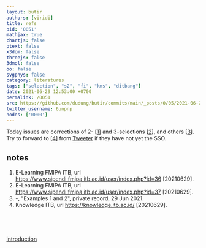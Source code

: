 ```yaml
---
layout: butir
authors: [viridi]
title: refs
pid: '0051'
mathjax: true
chartjs: false
ptext: false
x3dom: false
threejs: false
3dmol: false
oo: false
svgphys: false
category: literatures
tags: ["selection", "s2", "fi", "kms", "ditbang"]
date: 2021-06-29 12:53:00 +0700
permalink: /0051
src: https://github.com/dudung/butir/commits/main/_posts/0/05/2021-06-29-refs.md
twitter_username: 6unpnp
nodes: ['0000']
---
```

Today issues are corrections of 2- [[1](#r1)] and 3-selections [[2](#r2)], and others [[3](#r3)]. Try to forward to [[4](#r4)] from [Tweeter](https://twitter.com/tweeter) if they have not yet the SSO.


## notes
1. <a name=r1></a>E-Learning FMIPA ITB, url <https://www.sipendi.fmipa.itb.ac.id/user/index.php?id=36> [20210629].
2. <a name=r2></a>E-Learning FMIPA ITB, url <https://www.sipendi.fmipa.itb.ac.id/user/index.php?id=37> [20210629].
3. <a name=r3></a>-, "Examples <a onmousedown="zip()" onmouseup="unzip()">1</a> and <a onmousedown="zip()" onmouseup="unzip()">2</a>", private record, 29 Jun 2021.
4. <a name=r3></a>Knowledge ITB, url <https://knowledge.itb.ac.id/> [20210629].

## &nbsp;
[introduction](0000)


<script>
function zip() {
	var el = document.getElementById("r" + event.target.innerHTML);
	el.style.display = "block";
}
function unzip() {
	var el = document.getElementById("r" + event.target.innerHTML);
	el.style.display = "none";
}
</script>

<div style="display: none;" id="r1">
Terdapat sebuah sistem yang terdiri dari partikel titik bermassa $m$, wadah bermassa $m_0$ berbentuk kotak dengan bagian atasnya tercoak berbentuk rongga setengah bola dengan jejari $r_0$, dan lantai mendatar. Antar partikel, wadah, dan lantai tidak terdapat gesekan atau $\mu_k = \mu_s = 0$. Gerak massa $m$ di dalam wadah setengah bola dapat dianggap murni gerak dua-dimensi pada bidang $xy$ dengan percepatan gravitasi $\vec{g} = -g\hat{y}$. Posisi angular $\theta$ diukur terhadap pusat rongga dan arah percepatan gravitasi $\vec{g}$. Posisi kotak berongga adalah $x$. Saat $t = 0$ posisi benda titik dan kotak berongga adalah $\theta(0) = \frac12 \pi$ dan $x(0) = 0$, berturut-turut. Titik $\rm O$ merupakan titik terendah partikel pada lintasan berbentuk setengah bola.

Pada arah $x$ tidak terdapat gaya luar sehingga berlaku hukum kekekalan momentum sehingga pusat massa

\begin{equation}\label{eqn:0051-1}
m r_0 \dot{\theta} + m_0 \dot{x} = \dot{c}
\end{equation}

dengan $\dot{c}$ adalah suatu nilai konstan atau $\ddot{c} = 0$. Dengan melakukan integrasi terhadap waktu pada kedua ruas Persamaan \eqref{eqn:0051-1} dapat diperoleh

\begin{equation}\label{eqn:0051-2}
m r_0 \theta + m_0 x = c,
\end{equation}

yang dengan syarat awal yang diberikan akan menghasilkan

\begin{equation}\label{eqn:0051-3}
c = \frac12 m r_0 \pi.
\end{equation}

Substitusi Persamaan \eqref{eqn:0051-3} ke \eqref{eqn:0051-1} akan memberikan

\begin{equation}\label{eqn:0051-4}
\dot{\theta} = -\frac{m_0}{m} \frac{\dot{x}}{r_0},
\end{equation}

yang menggambarkan hubungan antara $m$ dan $m_0$. Pada point $\rm O$ partikel akan memiliki $\theta = 0$ sehingga dari Persamaan \eqref{eqn:0051-2} dan \eqref{eqn:0051-3} diperoleh

\begin{equation}\label{eqn:0051-5}
x_{\rm O} = \frac12 \frac{m}{m_0} r_0 \pi.
\end{equation}

Selanjutnya, dikarenakan tidak terdapat gesekan maka hukum kekekalan energi mekanik akan berlaku sehingga dapat dituliskan bahwa

\begin{equation}\label{eqn:0051-6}
m g r_0 = \frac12 m (r_0 \dot\theta)^2 + \frac12 m_0 \dot{x}^2
\end{equation}

Substitusi Persamaan \eqref{eqn:0051-4} ke Persamaan \eqref{eqn:0051-6} akan menghasilkan

\begin{equation}\label{eqn:0051-7}
\dot{x} = \sqrt{ 2 g r_0 \left( \frac{m^2}{m_0^2 + m^2} \right)}
\end{equation}

dan dapat pula diperoleh

\begin{equation}\label{eqn:0051-8}
\dot{\theta} = -\frac{1}{r_0} \sqrt{ 2 g r_0 \left( \frac{m_0^2}{m_0^2 + m^2} \right)},
\end{equation}

yang keduanya menggambarkan kecepatan linier kotak berongga bermassa $m_0$ dan kecepatan angular partikel bermassa $m$ saat melewati titik $\rm O$ pada Persamaan \eqref{eqn:0051-5}. Mengingat nilai awal $\theta(0) = \frac12 \pi$ maka nilai ini merupakan nilai maksimum dan minimum dari $\theta$ atau

\begin{equation}\label{eqn:0051-9}
-\frac12 \pi \le \theta \le \frac12 \pi.
\end{equation}

Dengan menggunakan Persamaan 
\eqref{eqn:0051-2} dan \eqref{eqn:0051-3} dapat diperoleh

\begin{equation}\label{eqn:0051-a}
0 \le x \le \frac{m}{m_0} r_0 \pi,
\end{equation}

yang merupakan batasan dari $x$. Telaah lebih lanjut dari Persamaan \eqref{eqn:0051-9} dan \eqref{eqn:0051-a} akan menghasilkan osilasi pada $x$ dan $\theta$.
</div>

<div style="display: none;" id="r2">
Pada benda bermassa $m$ bekerja gaya yang merupakan fungsi posisi dalam bentuk $\vec{F}(x, y, z) = F_x \hat{x} + F_y \hat{y} + F_z \hat{z}$ dengan $F_x = axy^2 - 2z^2$, $F_y = 2x^2y$, dan $F_z = bxz$.

Agar dapat menjadi gaya konservatif maka diperlukan syarat bahwa

\begin{equation}\label{eqn:0051-b}
\vec{\nabla} \times \vec{F} = 0
\end{equation}

atau

\begin{equation}\label{eqn:0051-c}
\frac{\partial F_z}{\partial y} = \frac{\partial F_y}{\partial z}, \ \ \ \ \ \ 
\frac{\partial F_x}{\partial z} = \frac{\partial F_z}{\partial x}, \ \ \ \ \ \ 
\frac{\partial F_y}{\partial x} = \frac{\partial F_x}{\partial y}.
\end{equation}

Implementasi Persamaan \eqref{eqn:0051-b} melalui Persamaan \eqref{eqn:0051-c} pada fungsi dalam soal akan menghasilkan

\begin{equation}\label{eqn:0051-d}
0 = 0, \ \ \ \ \ \ 
-4z = bz, \ \ \ \ \ \ 
4xy = 2axy.
\end{equation}

Pengolahan Persamaan \eqref{eqn:0051-d} akan memberikan $a = 2$ dan $b = -4$. Usaha untuk memindahkan benda dari titik awal $(0, 0, 0)$ ke titik akhir $(5, 5, 5)$ dapat dilakukan dengan berbagai lintasan untuk gaya konservatif. Dengan demikian dapat dituliskan

\begin{equation}\label{eqn:0051-e}
W = W_1 + W_2 + W_3 = \int \vec{F} \cdot d\vec{r}_1 + \int \vec{F} \cdot d\vec{r}_2 + \int \vec{F} \cdot d\vec{r}_3.
\end{equation}

Selanjutnya, bila dipilih $d\vec{r}_1 = \hat{x}dx$, $d\vec{r}_2 = \hat{y}dy$, dan $d\vec{r}_3 = \hat{z}dz$, Persamaan \eqref{eqn:0051-e} akan menjadi

\begin{equation}\label{eqn:0051-f1}
W_1 = \int_0^5 F_x dx, \ \ \ \ \ \ y = 0, \ \ \ \ \ \ z = 0,
\end{equation}

\begin{equation}\label{eqn:0051-f2}
W_2 = \int_0^5 F_y dy, \ \ \ \ \ \ x = 5, \ \ \ \ \ \ z = 0,
\end{equation}

\begin{equation}\label{eqn:0051-f3}
W_3 = \int_0^5 F_z dz, \ \ \ \ \ \ x = 5, \ \ \ \ \ \ z = 5.
\end{equation}

Persamaan \eqref{eqn:0051-f1} akan memberikan $W_1 0 = $, Persamaan \eqref{eqn:0051-f1} akan menghasilkan $W_2 = 625$, dan $W_3 = -250$ akan didapatkan dari Persamaan \eqref{eqn:0051-f1}. Pada akhirnya dapat diperoleh bahwa $W = 375$ menggunakan Persamaan \eqref{eqn:0051-e}.
</div>
